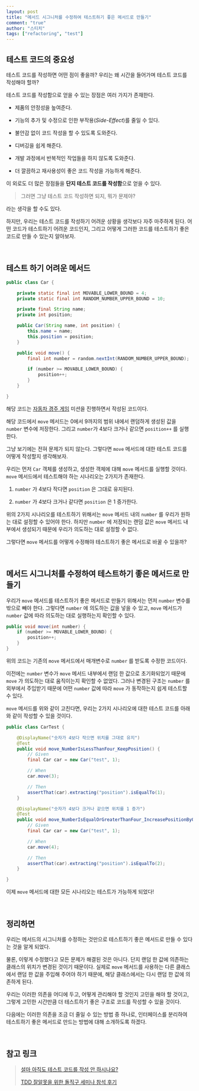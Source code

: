 ```yaml
---
layout: post
title: "메서드 시그니처를 수정하여 테스트하기 좋은 메서드로 만들기"
comment: "true"
author: "스티치"
tags: ["refactoring", "test"]
---
```


## 테스트 코드의 중요성

테스트 코드를 작성하면 어떤 점이 좋을까? 우리는 왜 시간을 들어가며 테스트 코드를 작성해야 할까?

테스트 코드를 작성함으로 얻을 수 있는 장점은 여러 가지가 존재한다.

- 제품의 안정성을 높여준다.

- 기능의 추가 및 수정으로 인한 부작용(_Side-Effect_)를 줄일 수 있다.

- 불안감 없이 코드 작성을 할 수 있도록 도와준다.

- 디버깅을 쉽게 해준다.

- 개발 과정에서 반복적인 작업들을 하지 않도록 도와준다.

- 더 깔끔하고 재사용성이 좋은 코드 작성을 가능하게 해준다.

이 외로도 더 많은 장점들을 **단지 테스트 코드를 작성함**으로 얻을 수 있다.

> 그러면 그냥 테스트 코드 작성하면 되지, 뭐가 문제야?

라는 생각을 할 수도 있다.

하지만, 우리는 테스트 코드를 작성하기 어려운 상황을 생각보다 자주 마주하게 된다. 어떤 코드가 테스트하기 어려운 코드인지, 그리고 어떻게 그러한 코드를 테스트하기 좋은 코드로 만들 수 있는지 알아보자.

<br />

## 테스트 하기 어려운 메서드

```java
public class Car {

    private static final int MOVABLE_LOWER_BOUND = 4;
    private static final int RANDOM_NUMBER_UPPER_BOUND = 10;

    private final String name;
    private int position;

    public Car(String name, int position) {
        this.name = name;
        this.position = position;
    }

    public void move() {
        final int number = random.nextInt(RANDOM_NUMBER_UPPER_BOUND);

        if (number >= MOVABLE_LOWER_BOUND) {
            position++;
        }
    }

}
```

해당 코드는 [자동차 경주 게임](https://github.com/woowacourse/java-racingcar) 미션을 진행하면서 작성된 코드이다.

해당 코드에서 `move` 메서드는 0에서 9까지의 범위 내에서 랜덤하게 생성된 값을 `number` 변수에 저장한다. 그리고 `number`가 4보다 크거나 같으면 `position++` 를 실행한다.

그냥 보기에는 전혀 문제가 되지 않는다. 그렇다면 `move` 메서드에 대한 테스트 코드를 어떻게 작성할지 생각해보자.

우리는 먼저 `Car` 객체를 생성하고, 생성한 객체에 대해 `move` 메서드를 실행할 것이다. `move` 메서드에서 테스트해야 하는 시나리오는 2가지가 존재한다.

1. `number` 가 4보다 작다면 `position` 은 그대로 유지된다.

2. `number` 가 4보다 크거나 같다면 `position` 은 1 증가한다.

위의 2가지 시나리오를 테스트하기 위해서는 `move` 메서드 내의 `number` 를 우리가 원하는 대로 설정할 수 있어야 한다. 하지만 `number` 에 저장되는 랜덤 값은 `move` 메서드 내부에서 생성되기 때문에 우리가 의도하는 대로 설정할 수 없다.

그렇다면 `move` 메서드를 어떻게 수정해야 테스트하기 좋은 메서드로 바꿀 수 있을까?

<br />

## 메서드 시그니처를 수정하여 테스트하기 좋은 메서드로 만들기

우리가 `move` 메서드를 테스트하기 좋은 메서드로 만들기 위해서는 먼저 `number` 변수를 밖으로 빼야 한다. 그렇다면 `number` 에 의도하는 값을 넣을 수 있고, `move` 메서드가 `number` 값에 따라 의도하는 대로 실행하는지 확인할 수 있다.

```java
public void move(int number) {
    if (number >= MOVABLE_LOWER_BOUND) {
        position++;
    }
}
```

위의 코드는 기존의 `move` 메서드에서 매개변수로 `number` 를 받도록 수정한 코드이다. 

이전에는 `number` 변수가 `move` 메서드 내부에서 랜덤 한 값으로 초기화되었기 때문에 `move` 가 의도하는 대로 움직이는지 확인할 수 없었다. 그러나 변경된 구조는 `number` 를 외부에서 주입받기 때문에 어떤 `number` 값에 따라 `move` 가 동작하는지 쉽게 테스트할 수 있다.

`move` 메서드를 위와 같이 고친다면, 우리는 2가지 시나리오에 대한 테스트 코드를 아래와 같이 작성할 수 있을 것이다.

```java
public class CarTest {

    @DisplayName("숫자가 4보다 작으면 위치를 그대로 유지")
    @Test
    public void move_NumberIsLessThanFour_KeepPosition() {
        // Given
        final Car car = new Car("test", 1);

        // When
        car.move(3);

        // Then
        assertThat(car).extracting("position").isEqualTo(1);
    }

    @DisplayName("숫자가 4보다 크거나 같으면 위치를 1 증가")
    @Test
    public void move_NumberIsEqualOrGreaterThanFour_IncreasePositionByOne() {
        // Given
        final Car car = new Car("test", 1);

        // When
        car.move(4);

        // Then
        assertThat(car).extracting("position").isEqualTo(2);
    }

}
```

이제 `move` 메서드에 대한 모든 시나리오는 테스트가 가능하게 되었다!

<br />

## 정리하면

우리는 메서드의 시그니처를 수정하는 것만으로 테스트하기 좋은 메서드로 만들 수 있다는 것을 알게 되었다. 

물론, 이렇게 수정했다고 모든 문제가 해결된 것은 아니다. 단지 랜덤 한 값에 의존하는 클래스의 위치가 변경된 것이기 때문이다. 실제로 `move` 메서드를 사용하는 다른 클래스에서 랜덤 한 값을 주입해 주어야 하기 때문에, 해당 클래스에서는 다시 랜덤 한 값에 의존하게 된다.

우리는 이러한 의존을 어디에 두고, 어떻게 관리해야 할 것인지 고민을 해야 할 것이고, 그렇게 고민한 시간만큼 더 테스트하기 좋은 구조로 코드를 작성할 수 있을 것이다.

다음에는 이러한 의존을 조금 더 줄일 수 있는 방법 중 하나로, 인터페이스를 분리하여 테스트하기 좋은 메서드로 만드는 방법에 대해 소개하도록 하겠다.

<br />

## 참고 링크

> [설마 아직도 테스트 코드를 작성 안 하시나요?](https://medium.com/@ssowonny/%EC%84%A4%EB%A7%88-%EC%95%84%EC%A7%81%EB%8F%84-%ED%85%8C%EC%8A%A4%ED%8A%B8-%EC%BD%94%EB%93%9C%EB%A5%BC-%EC%9E%91%EC%84%B1-%EC%95%88-%ED%95%98%EC%8B%9C%EB%82%98%EC%9A%94-b54ec61ef91a)
>
> [TDD 잘알못을 위한 돌직구 세미나 참석 후기](https://jojoldu.tistory.com/306)
